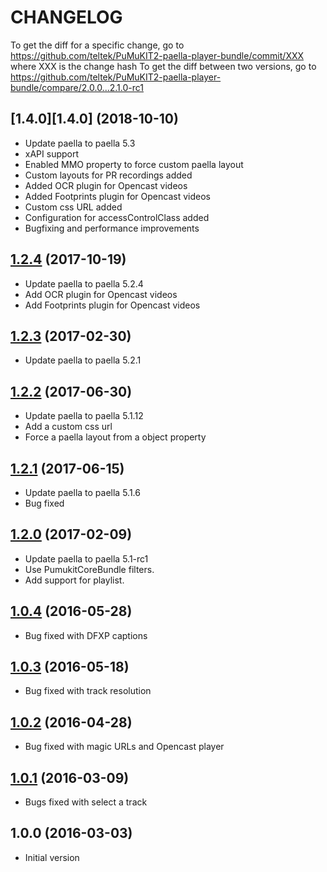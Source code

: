 # CHANGELOG

To get the diff for a specific change, go to https://github.com/teltek/PuMuKIT2-paella-player-bundle/commit/XXX where XXX is the change hash
To get the diff between two versions, go to https://github.com/teltek/PuMuKIT2-paella-player-bundle/compare/2.0.0...2.1.0-rc1


## [1.4.0][1.4.0] (2018-10-10)
- Update paella to paella 5.3
- xAPI support
- Enabled MMO property to force custom paella layout 
- Custom layouts for PR recordings added
- Added OCR plugin for Opencast videos 
- Added Footprints plugin for Opencast videos 
- Custom css URL added 
- Configuration for accessControlClass added 
- Bugfixing and performance improvements 

## [1.2.4][1.2.4] (2017-10-19)
- Update paella to paella 5.2.4
- Add OCR plugin for Opencast videos
- Add Footprints plugin for Opencast videos

## [1.2.3][1.2.3] (2017-02-30)
- Update paella to paella 5.2.1

## [1.2.2][1.2.2] (2017-06-30)
- Update paella to paella 5.1.12
- Add a custom css url
- Force a paella layout from a object property

## [1.2.1][1.2.1] (2017-06-15)
- Update paella to paella 5.1.6
- Bug fixed

## [1.2.0][1.2.0] (2017-02-09)
- Update paella to paella 5.1-rc1
- Use PumukitCoreBundle filters.
- Add support for playlist.

## [1.0.4][1.0.4] (2016-05-28)
- Bug fixed with DFXP captions

## [1.0.3][1.0.3] (2016-05-18)
- Bug fixed with track resolution

## [1.0.2][1.0.2] (2016-04-28)
- Bug fixed with magic URLs and Opencast player

## [1.0.1][1.0.1] (2016-03-09)
- Bugs fixed with select a track

## 1.0.0 (2016-03-03)
- Initial version

[1.2.4]:https://github.com/teltek/PuMuKIT2-paella-player-bundle/compare/1.2.3...1.2.4
[1.2.3]:https://github.com/teltek/PuMuKIT2-paella-player-bundle/compare/1.2.2...1.2.3
[1.2.2]:https://github.com/teltek/PuMuKIT2-paella-player-bundle/compare/1.2.1...1.2.2
[1.2.1]:https://github.com/teltek/PuMuKIT2-paella-player-bundle/compare/1.2.0...1.2.1
[1.2.0]:https://github.com/teltek/PuMuKIT2-paella-player-bundle/compare/1.0.4...1.2.0
[1.0.4]:https://github.com/teltek/PuMuKIT2-paella-player-bundle/compare/1.0.3...1.0.4
[1.0.3]:https://github.com/teltek/PuMuKIT2-paella-player-bundle/compare/1.0.2...1.0.3
[1.0.2]:https://github.com/teltek/PuMuKIT2-paella-player-bundle/compare/1.0.1...1.0.2
[1.0.1]:https://github.com/teltek/PuMuKIT2-paella-player-bundle/compare/1.0.0...1.0.1
